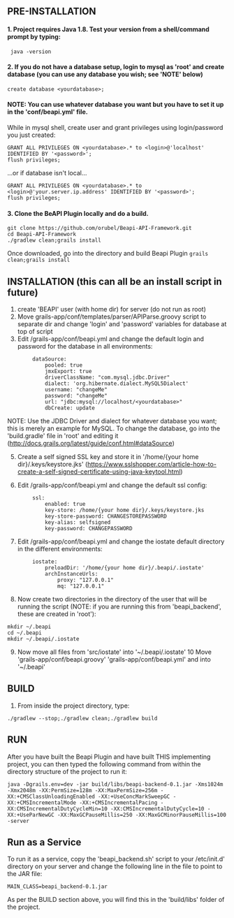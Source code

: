 ## PRE-INSTALLATION
#### 1. Project requires Java 1.8. Test your version from a shell/command prompt by typing:
``` java -version```
 
#### 2. If you do not have a database setup, login to mysql as 'root' and create database (you can use any database you wish; see 'NOTE' below)
```
create database <yourdatabase>;
```

#### NOTE: You can use whatever database you want but you have to set it up in the 'conf/beapi.yml' file.

While in mysql shell, create user and grant privileges using login/password you just created:
```
GRANT ALL PRIVILEGES ON <yourdatabase>.* to <login>@'localhost' IDENTIFIED BY '<password>';
flush privileges;
```
...or if database isn't local...
```
GRANT ALL PRIVILEGES ON <yourdatabase>.* to <login>@'your.server.ip.address' IDENTIFIED BY '<password>';
flush privileges;
```

#### 3. Clone the BeAPI Plugin locally and do a build.
``` 
git clone https://github.com/orubel/Beapi-API-Framework.git
cd Beapi-API-Framework
./gradlew clean;grails install
```
Once downloaded, go into the directory and build Beapi Plugin
```grails clean;grails install```

## INSTALLATION (this can all be an install script in future)
1. create 'BEAPI' user (with home dir) for server (do not run as root)
2. Move grails-app/conf/templates/parser/APIParse.groovy script to separate dir and change 'login' and 'password' variables for database at top of script
3. Edit /grails-app/conf/beapi.yml and change the default login and password for the database in all environments:
```
        dataSource:
            pooled: true
            jmxExport: true
            driverClassName: "com.mysql.jdbc.Driver"
            dialect: 'org.hibernate.dialect.MySQL5Dialect'
            username: "changeMe"
            password: "changeMe"
            url: "jdbc:mysql://localhost/<yourdatabase>"
            dbCreate: update
```
NOTE: Use the JDBC Driver and dialect for whatever database you want; this is merely an example for MySQL. To change the database, go into the 'build.gradle' file in 'root' and editing it (http://docs.grails.org/latest/guide/conf.html#dataSource)


5. Create a self signed SSL key and store it in '/home/{your home dir}/.keys/keystore.jks' (https://www.sslshopper.com/article-how-to-create-a-self-signed-certificate-using-java-keytool.html)

6. Edit /grails-app/conf/beapi.yml and change the default ssl config:
```
        ssl:
            enabled: true
            key-store: /home/{your home dir}/.keys/keystore.jks
            key-store-password: CHANGESTOREPASSWORD
            key-alias: selfsigned
            key-password: CHANGEPASSWORD
```

7. Edit /grails-app/conf/beapi.yml and change the iostate default directory in the different environments:
```
        iostate:
            preloadDir: '/home/{your home dir}/.beapi/.iostate'
            archInstanceUrls:
                proxy: "127.0.0.1"
                mq: "127.0.0.1"
```

8. Now create two directories in the directory of the user that will be running the script (NOTE: if you are running this from 'beapi_backend', these are created in 'root'):
```
mkdir ~/.beapi
cd ~/.beapi
mkdir ~/.beapi/.iostate
```
9. Now move all files from 'src/iostate' into '~/.beapi/.iostate'
10 Move 'grails-app/conf/beapi.groovy' 'grails-app/conf/beapi.yml' and into '~/.beapi'

## BUILD
1. From inside the project directory, type:
```
./gradlew --stop;./gradlew clean;./gradlew build
```

## RUN
After you have built the Beapi Plugin and have built THIS implementing project, you can then typed the following command from within the directory structure of the project to run it:
```
java -Dgrails.env=dev -jar build/libs/beapi-backend-0.1.jar -Xms1024m -Xmx2048m -XX:PermSize=128m -XX:MaxPermSize=256m -XX:+CMSClassUnloadingEnabled -XX:+UseConcMarkSweepGC -XX:+CMSIncrementalMode -XX:+CMSIncrementalPacing -XX:CMSIncrementalDutyCycleMin=10 -XX:CMSIncrementalDutyCycle=10 -XX:+UseParNewGC -XX:MaxGCPauseMillis=250 -XX:MaxGCMinorPauseMillis=100 -server
```

## Run as a Service
To run it as a service, copy the 'beapi_backend.sh' script to your /etc/init.d' directory on your server and change the following line in the file to point to the JAR file:
```
MAIN_CLASS=beapi_backend-0.1.jar
```
As per the BUILD section above, you will find this in the 'build/libs' folder of the project.




